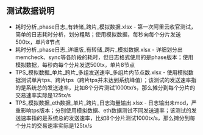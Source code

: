 ## 测试数据说明

- 耗时分析_phase日志_有转储_跨片_模拟数据.xlsx - 第一次阿里云收官测试，简单的日志耗时分析，划分粗略；使用模拟数据，每秒向每个分片发送500tx，单片8节点
- 耗时分析_phase日志_详细版_有转储_跨片_模拟数据.xlsx - 详细划分出memcheck、sync等各阶段的耗时，但日志格式使用的是phase版本；使用模拟数据，每秒向每个分片发送500tx，单片8节点
- TPS_模拟数据_单片_跨片_多组发送速率_多组片内节点数.xlsx - 使用模拟数据测试单片tps、跨片tps（跨片tps并未达到系统峰值）；该测试的发送速率指的是系统总的发送速率，比如8个分片测试1000tx/s，那么摊分到每个分片的交易速率实际是125tx/s
- TPS_模拟数据_eth数据_单片_跨片_日志海量输出.xlsx - 日志输出未mod，严重影响tps版本；分别使用模拟数据、eth数据测试不同发送速率；该测试的发送速率指的是系统总的发送速率，比如8个分片测试1000tx/s，那么摊分到每个分片的交易速率实际是125tx/s
